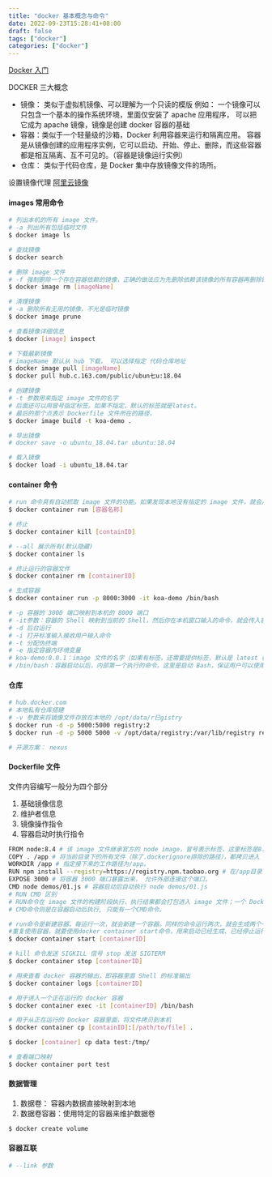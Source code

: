 ```yaml
---
title: "docker 基本概念与命令"
date: 2022-09-23T15:28:41+08:00
draft: false
tags: ["docker"]
categories: ["docker"]
---
```


[Docker 入门](*()https://www.ruanyifeng.com/blog/2018/02/docker-tutorial.html)

DOCKER 三大概念
* 镜像： 类似于虚拟机镜像、可以理解为一个只读的模版 例如： 一个镜像可以只包含一个基本的操作系统环境，里面仅安装了 apache 应用程序， 可以把它成为 apache 镜像，镜像是创建 docker 容器的基础
* 容器：类似于一个轻量级的沙箱，Docker 利用容器来运行和隔离应用。 容器是从镜像创建的应用程序实例，它可以启动、开始、停止、删除，而这些容器都是相互隔离、互不可见的。（容器是镜像运行实例）
* 仓库： 类似于代码仓库，是 Docker 集中存放镜像文件的场所。


设置镜像代理
[阿里云镜像](https://cr.console.aliyun.com/cn-hangzhou/instances/mirrors)

#### images 常用命令

```bash
# 列出本机的所有 image 文件。
# -a 列出所有包括临时文件
$ docker image ls

# 查找镜像
$ docker search

# 删除 image 文件
# -f 强制删除一个存在容器依赖的镜像，正确的做法应为先删除依赖该镜像的所有容器再删除镜像
$ docker image rm [imageName]

# 清理镜像
# -a 删除所有无用的镜像，不光是临时镜像
$ docker image prune

# 查看镜像详细信息
$ docker [image] inspect

# 下载最新镜像
# imageName 默认从 hub 下载， 可以选择指定 代码仓库地址
$ docker image pull [imageName]
$ docker pull hub.c.163.com/public/ubun七u:18.04

# 创建镜像
# -t 参数用来指定 image 文件的名字
# 后面还可以用冒号指定标签。如果不指定，默认的标签就是latest。
# 最后的那个点表示 Dockerfile 文件所在的路径，
$ docker image build -t koa-demo .

# 导出镜像
# docker save -o ubuntu_18.04.tar ubuntu:18.04

# 载入镜像
$ docker load -i ubuntu_18.04.tar
```

#### container 命令
``` bash
# run 命令具有自动抓取 image 文件的功能。如果发现本地没有指定的 image 文件，就会从仓库自动抓取。
$ docker container run [容器名称]

# 终止
$ docker container kill [containID]

# --all 展示所有(默认隐藏)
$ docker container ls

# 终止运行的容器文件
$ docker container rm [containerID]

# 生成容器
$ docker container run -p 8000:3000 -it koa-demo /bin/bash

# -p 容器的 3000 端口映射到本机的 8000 端口
# -it参数：容器的 Shell 映射到当前的 Shell，然后你在本机窗口输入的命令，就会传入容器。
# -d 后台运行
# -i 打开标准输入接收用户输入命令
# -t 分配伪终端
# -e 指定容器内环境变量
# koa-demo:0.0.1：image 文件的名字（如果有标签，还需要提供标签，默认是 latest 标签）。
# /bin/bash：容器启动以后，内部第一个执行的命令。这里是启动 Bash，保证用户可以使用 Shell。

```

#### 仓库
``` bash
# hub.docker.com
# 本地私有仓库搭建
# -v 参数来将镜像文件存放在本地的 /opt/data/r巳gistry
$ docker run -d -p 5000:5000 registry:2
$ docker run -d -p 5000 5000 -v /opt/data/registry:/var/lib/registry registry:2

# 开源方案： nexus
```

#### Dockerfile 文件
文件内容编写一般分为四个部分
1. 基础镜像信息
2. 维护者信息
3. 镜像操作指令
4. 容器启动时执行指令
``` bash
FROM node:8.4 # 该 image 文件继承官方的 node image，冒号表示标签，这里标签是8.4，即8.4版本的 node。
COPY . /app # 将当前目录下的所有文件（除了.dockerignore排除的路径），都拷贝进入 image 文件的/app目录
WORKDIR /app # 指定接下来的工作路径为/app。
RUN npm install --registry=https://registry.npm.taobao.org # 在/app目录下，运行npm install命令安装依赖。注意，安装后所有的依赖，都将打包进入 image 文件。
EXPOSE 3000 # 将容器 3000 端口暴露出来， 允许外部连接这个端口。
CMD node demos/01.js # 容器启动后自动执行 node demos/01.js
# RUN CMD 区别
# RUN命令在 image 文件的构建阶段执行，执行结果都会打包进入 image 文件；一个 Dockerfile 可以包含多个RUN命令
# CMD命令则是在容器启动后执行, 只能有一个CMD命令。

# run命令是新建容器，每运行一次，就会新建一个容器。同样的命令运行两次，就会生成两个一模一样的容器文件
#重复使用容器，就要使用docker container start命令，用来启动已经生成、已经停止运行的容器文件
$ docker container start [containerID]

# kill 命令发送 SIGKILL 信号 stop 发送 SIGTERM
$ docker container stop [containerID]

# 用来查看 docker 容器的输出，即容器里面 Shell 的标准输出
$ docker container logs [containerID]

# 用于进入一个正在运行的 docker 容器
$ docker container exec -it [containerID] /bin/bash

# 用于从正在运行的 Docker 容器里面，将文件拷贝到本机
$ docker container cp [containID]:[/path/to/file] .

$ docker [container] cp data test:/tmp/

# 查看端口映射
$ docker container port test
```

#### 数据管理
1. 数据卷： 容器内数据直接映射到本地
2. 数据卷容器：使用特定的容器来维护数据卷

``` bash
$ docker create volume
```

#### 容器互联
``` bash
# --link 参数
```

